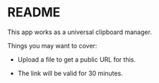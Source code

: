 # README

This app works as a universal clipboard manager.

Things you may want to cover:

* Upload a file to get a public URL for this.

* The link will be valid for 30 minutes.
